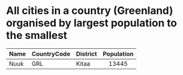 # All cities in a country (Greenland) organised by largest population to the smallest

| Name | CountryCode | District | Population |
| :--- | :--- | :--- | :---: |
|Nuuk|GRL|Kitaa|13445|
